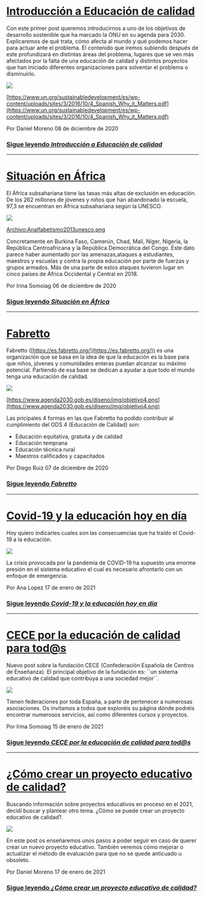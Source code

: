 # [Introducción a Educación de calidad](https://javier-dlap.github.io/EducacionDeCalidad/pages/Introduccion)

Con este primer post queremos introducirnos a uno de los objetivos de desarrollo sostenible que ha marcado la ONU en su agenda para 2030. Explicaremos de qué trata, cómo afecta al mundo y qué podemos hacer para actuar ante el problema. El contenido que iremos subiendo después de este profundizará en distintas áreas del problema, lugares que se ven más afectados por la falta de una educación de calidad y distintos proyectos que han iniciado diferentes organizaciones para solventar el problema o disminuirlo.

![](https://javier-dlap.github.io/EducacionDeCalidad/images/EducacionDeCalidad.jpg)

[https://www.un.org/sustainabledevelopment/es/wp-content/uploads/sites/3/2016/10/4_Spanish_Why_it_Matters.pdf](https://www.un.org/sustainabledevelopment/es/wp-content/uploads/sites/3/2016/10/4_Spanish_Why_it_Matters.pdf)

Por Daniel Moreno 08 de diciembre de 2020

### [Sigue leyendo *Introducción a Educación de calidad*](https://javier-dlap.github.io/EducacionDeCalidad/pages/Introduccion)

-----------------

# [Situación en África](https://javier-dlap.github.io/EducacionDeCalidad/pages/SituacionEnAfrica)

El África subsahariana tiene las tasas más altas de exclusión en educación. De los 262 millones de jóvenes y niños que han abandonado la escuela, 97,3 se encuentran en África subsahariana según la UNESCO.

![](https://javier-dlap.github.io/EducacionDeCalidad/images/Africa.jpg)

[Archivo:Analfabetismo2013unesco.png](https://commons.wikimedia.org/wiki/File:Analfabetismo2013unesco.png#/media/Archivo:Analfabetismo2013unesco.png)

Concretamente en Burkina Faso, Camerún, Chad, Malí, Níger, Nigeria, la República Centroafricana y la República Democrática del Congo.
Este dato parece haber aumentado por las amenazas,ataques a estudiantes, maestros y escuelas y contra la propia educación por parte de fuerzas y grupos armados.
Más de una parte de estos ataques tuvieron lugar en cinco países de África Occidental y Central en 2018.

Por Irina Somoiag 06 de diciembre de 2020

### [Sigue leyendo *Situación en África*](https://javier-dlap.github.io/EducacionDeCalidad/pages/SituacionEnAfrica)

-----------------

# [Fabretto](https://javier-dlap.github.io/EducacionDeCalidad/pages/Fabretto)

Fabretto ([https://es.fabretto.org/](https://es.fabretto.org/)) es una organización que se basa en la idea de que la educación es la base para que niños, jóvenes y comunidades enteras puedan alcanzar su máximo potencial. Partiendo de esa base se dedican a ayudar a que todo el mundo tenga una educación de calidad.

![](https://javier-dlap.github.io/EducacionDeCalidad/images/Fabretto1.jpg)

[https://www.agenda2030.gob.es/diseno/img/objetivo4.png](https://www.agenda2030.gob.es/diseno/img/objetivo4.png)

Las pricipales 4 formas en las que Fabretto ha podido contribuir al cumplimiento del ODS 4 (Educación de Calidad) son:
- Educación equitativa, gratuita y de calidad
- Educación temprana
- Educación técnica rural
- Maestros calificados y capacitados

Por Diego Ruiz 07 de diciembre de 2020

### [Sigue leyendo *Fabretto*](https://javier-dlap.github.io/EducacionDeCalidad/pages/Fabretto)

-----------------

# [Covid-19 y la educación hoy en día](https://javier-dlap.github.io/EducacionDeCalidad/pages/Covid19)

Hoy quiero indicarles cuales son las consecuencias que ha traído el Covid-19 a la educación.

![](https://javier-dlap.github.io/EducacionDeCalidad/images/Covid.jpg)

La crisis provocada por la pandemia de COVID-19 ha supuesto una enorme presión en el sistema educativo el cual es necesario afrontarlo con un enfoque de emergencia.

Por Ana Lopez 17 de enero de 2021

### [Sigue leyendo *Covid-19 y la educación hoy en día*](https://javier-dlap.github.io/EducacionDeCalidad/pages/Covid19)

-----------------

# [CECE por la educación de calidad para tod@s](https://javier-dlap.github.io/EducacionDeCalidad/pages/Cece)

Nuevo post sobre la fundación CECE (Confederación Española de Centros de Enseñanza). El principal objetivo de la fundación es: ``un sistema educativo de calidad que contribuya a una sociedad mejor´´.

![](https://javier-dlap.github.io/EducacionDeCalidad/images/CECE.png)

Tienen federaciones por toda España, a parte de pertenecer a numerosas asociaciones.
Os invitamos a todos que exploréis su página dónde podréis encontrar numerosos servicios, así como diferentes cursos y proyectos.

Por Irina Somoiag 15 de enero de 2021

### [Sigue leyendo *CECE por la educación de calidad para tod@s*](https://javier-dlap.github.io/EducacionDeCalidad/pages/Cece)

-----------------

# [¿Cómo crear un proyecto educativo de calidad?](https://javier-dlap.github.io/EducacionDeCalidad/pages/Crear_proyecto)

Buscando información sobre proyectos educativos en proceso en el 2021, decidí buscar y plantear otro tema. ¿Cómo se puede crear un proyecto educativo de calidad?.

![](https://javier-dlap.github.io/EducacionDeCalidad/images/Proyecto_educativo.png)

En este post os enseñaremos unos pasos a poder seguir en caso de querer crear un nuevo proyecto educativo. También veremos cómo mejorar o actualizar el método de  evaluación para que no se quede anticuado u obsoleto.

Por Daniel Moreno 17 de enero de 2021

### [Sigue leyendo *¿Cómo crear un proyecto educativo de calidad?*](https://javier-dlap.github.io/EducacionDeCalidad/pages/Crear_proyecto)
